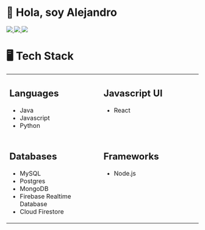 # 👋 Hola, soy Alejandro


<div>
    <a href="https://www.linkedin.com/in/hasandovalc">
        <img src="https://img.shields.io/badge/linkedin-%230077B5.svg?&style=for-the-badge&logo=linkedin&logoColor=white" />
    </a>
    <a href="https://medium.com/@hascdev">
        <img src="https://img.shields.io/badge/medium-%2312100E.svg?&style=for-the-badge&logo=medium&logoColor=white" />
    </a>
    <a href="https://twitter.com/Alejandr0S">
        <img src="https://img.shields.io/badge/twitter-%231DA1F2.svg?&style=for-the-badge&logo=twitter&logoColor=white" />
    </a>
</div>



# 🖥️ Tech Stack

<table><tbody><tr><td valign="top" width="420">

## Languages

- Java
- Javascript
- Python
 
</td><td valign="top" width="420">

## Javascript UI

- React
 
</td></tr><tr><td valign="top" width="420">

## Databases

- MySQL
- Postgres
- MongoDB
- Firebase Realtime Database
- Cloud Firestore
 
</td><td valign="top" width="420">

## Frameworks

- Node.js
 
</td></tr></tbody></table> 

<!---
hascdev/hascdev is a ✨ special ✨ repository because its `README.md` (this file) appears on your GitHub profile.
You can click the Preview link to take a look at your changes.
--->
